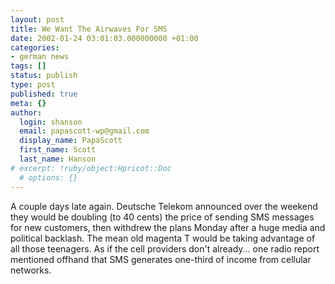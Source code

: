 ```yaml
---
layout: post
title: We Want The Airwaves For SMS
date: 2002-01-24 03:01:03.000000000 +01:00
categories:
- german news
tags: []
status: publish
type: post
published: true
meta: {}
author:
  login: shanson
  email: papascott-wp@gmail.com
  display_name: PapaScott
  first_name: Scott
  last_name: Hanson
# excerpt: !ruby/object:Hpricot::Doc
  # options: {}
---
```

<p>A couple days late again. Deutsche Telekom announced over the weekend they would be doubling (to 40 cents)  the price of sending SMS messages for new customers, then withdrew the plans Monday after a huge media and political backlash. The mean old magenta T would be taking advantage of all those teenagers. As if the cell providers don't already... one radio report mentioned offhand that SMS generates one-third of income from cellular networks.</p>
